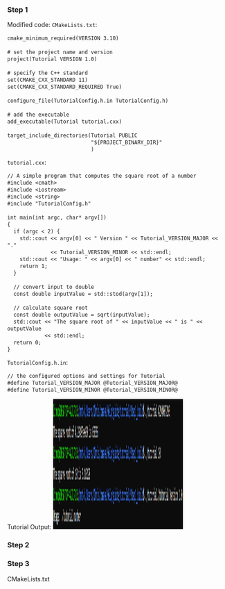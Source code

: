 ### Step 1 ###
Modified code:
`CMakeLists.txt`:
```
cmake_minimum_required(VERSION 3.10)

# set the project name and version
project(Tutorial VERSION 1.0)

# specify the C++ standard
set(CMAKE_CXX_STANDARD 11)
set(CMAKE_CXX_STANDARD_REQUIRED True)

configure_file(TutorialConfig.h.in TutorialConfig.h)

# add the executable
add_executable(Tutorial tutorial.cxx)

target_include_directories(Tutorial PUBLIC
                           "${PROJECT_BINARY_DIR}"
                           )
```

`tutorial.cxx`:
```
// A simple program that computes the square root of a number
#include <cmath>
#include <iostream>
#include <string>
#include "TutorialConfig.h"

int main(int argc, char* argv[])
{
  if (argc < 2) {
    std::cout << argv[0] << " Version " << Tutorial_VERSION_MAJOR << "."
              << Tutorial_VERSION_MINOR << std::endl;
    std::cout << "Usage: " << argv[0] << " number" << std::endl;
    return 1;
  }

  // convert input to double
  const double inputValue = std::stod(argv[1]);

  // calculate square root
  const double outputValue = sqrt(inputValue);
  std::cout << "The square root of " << inputValue << " is " << outputValue
            << std::endl;
  return 0;
}
```

`TutorialConfig.h.in`:
```
// the configured options and settings for Tutorial
#define Tutorial_VERSION_MAJOR @Tutorial_VERSION_MAJOR@
#define Tutorial_VERSION_MINOR @Tutorial_VERSION_MINOR@
```

Tutorial Output:
<img width="300" height="300" alt="portfolio_view" src=tutorial-step1.PNG> </br>

### Step 2 ###


### Step 3 ###
CMakeLists.txt
